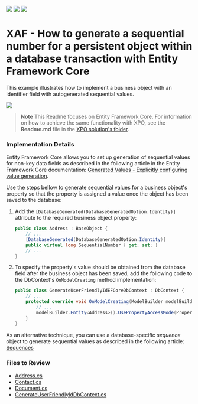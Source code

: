 <!-- default badges list -->
![](https://img.shields.io/endpoint?url=https://codecentral.devexpress.com/api/v1/VersionRange/128590685/22.2.3%2B)
[![](https://img.shields.io/badge/Open_in_DevExpress_Support_Center-FF7200?style=flat-square&logo=DevExpress&logoColor=white)](https://supportcenter.devexpress.com/ticket/details/E2829)
[![](https://img.shields.io/badge/📖_How_to_use_DevExpress_Examples-e9f6fc?style=flat-square)](https://docs.devexpress.com/GeneralInformation/403183)
<!-- default badges end -->

# XAF - How to generate a sequential number for a persistent object within a database transaction with Entity Framework Core

This example illustrates how to implement a business object with an identifier field with autogenerated sequential values.

![](https://raw.githubusercontent.com/DevExpress-Examples/how-to-generate-a-sequential-number-for-a-persistent-object-within-a-database-transaction-xaf-e2829/17.2.8+/media/9ecee31b-58bf-11e6-80bf-00155d62480c.png)

> **Note** 
> This Readme focuses on Entity Framework Core. For information on how to achieve the same functionality with XPO, see the **Readme.md** file in the [XPO solution's folder](./CS/XPO/).

### Implementation Details

Entity Framework Core allows you to set up generation of sequential values for non-key data fields as described in the following article in the Entity Framework Core documentation: [Generated Values - Explicitly configuring value generation](https://learn.microsoft.com/en-us/ef/core/modeling/generated-properties?tabs=data-annotations#explicitly-configuring-value-generation).

Use the steps bellow to generate sequential values for a business object's property so that the property is assigned a value once the object has been saved to the database:

1. Add the `[DatabaseGenerated(DatabaseGeneratedOption.Identity)]` attribute to the required business object property:

   ```cs
   public class Address : BaseObject {
       // ...
       [DatabaseGenerated(DatabaseGeneratedOption.Identity)]
       public virtual long SequentialNumber { get; set; }
       // ...
   }
   ```

2. To specify the property's value should be obtained from the database field after the business object has been saved, add the following code to the DbContext's `OnModelCreating` method implementation:

   ```cs
   public class GenerateUserFriendlyIdEFCoreDbContext : DbContext {
       // ...
       protected override void OnModelCreating(ModelBuilder modelBuilder) {
           // ...
           modelBuilder.Entity<Address>().UsePropertyAccessMode(PropertyAccessMode.FieldDuringConstruction);
       }
   }
   ```

As an alternative technique, you can use a database-specific _sequence_ object to generate sequential values as described in the following article: [Sequences](https://learn.microsoft.com/en-us/ef/core/modeling/sequences)

### Files to Review

- [Address.cs](https://github.com/DevExpress-Examples/XAF_how-to-generate-a-sequential-number-for-a-persistent-object-within-a-database-transaction-e2829/blob/22.2.3%2B/CS/EFCore/GenerateUserFriendlyId/GenerateUserFriendlyId.Module/BusinessObjects/Address.cs)
- [Contact.cs](https://github.com/DevExpress-Examples/XAF_how-to-generate-a-sequential-number-for-a-persistent-object-within-a-database-transaction-e2829/blob/22.2.3%2B/CS/EFCore/GenerateUserFriendlyId/GenerateUserFriendlyId.Module/BusinessObjects/Contact.cs)
- [Document.cs](https://github.com/DevExpress-Examples/XAF_how-to-generate-a-sequential-number-for-a-persistent-object-within-a-database-transaction-e2829/blob/22.2.3%2B/CS/EFCore/GenerateUserFriendlyId/GenerateUserFriendlyId.Module/BusinessObjects/Document.cs)
- [GenerateUserFriendlyIdDbContext.cs](https://github.com/DevExpress-Examples/XAF_how-to-generate-a-sequential-number-for-a-persistent-object-within-a-database-transaction-e2829/blob/22.2.3%2B/CS/EFCore/GenerateUserFriendlyId/GenerateUserFriendlyId.Module/BusinessObjects/GenerateUserFriendlyIdDbContext.cs)
